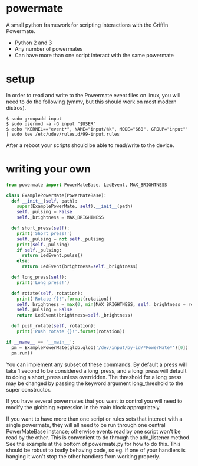powermate
=========

A small python framework for scripting interactions with the Griffin Powermate.
- Python 2 and 3
- Any number of powermates
- Can have more than one script interact with the same powermate

setup
=====

In order to read and write to the Powermate event files on linux, you will need
to do the following (ymmv, but this should work on most modern distros).

```shellsession
$ sudo groupadd input
$ sudo usermod -a -G input "$USER"
$ echo 'KERNEL=="event*", NAME="input/%k", MODE="660", GROUP="input"' | sudo tee /etc/udev/rules.d/99-input.rules
```

After a reboot your scripts should be able to read/write to the device.

writing your own
================

```python
from powermate import PowerMateBase, LedEvent, MAX_BRIGHTNESS

class ExamplePowerMate(PowerMateBase):
  def __init__(self, path):
    super(ExamplePowerMate, self).__init__(path)
    self._pulsing = False
    self._brightness = MAX_BRIGHTNESS

  def short_press(self):
    print('Short press!')
    self._pulsing = not self._pulsing
    print(self._pulsing)
    if self._pulsing:
      return LedEvent.pulse()
    else:
      return LedEvent(brightness=self._brightness)

  def long_press(self):
    print('Long press!')

  def rotate(self, rotation):
    print('Rotate {}!'.format(rotation))
    self._brightness = max(0, min(MAX_BRIGHTNESS, self._brightness + rotation))
    self._pulsing = False
    return LedEvent(brightness=self._brightness)

  def push_rotate(self, rotation):
    print('Push rotate {}!'.format(rotation))

if __name__ == '__main__':
  pm = ExamplePowerMate(glob.glob('/dev/input/by-id/*PowerMate*')[0])
  pm.run()
```

You can implement any subset of these commands. By default a press will take
1 second to be considered a long\_press, and a long\_press will default to
doing a short\_press unless overridden. The threshold for a long press may
be changed by passing the keyword argument long\_threshold to the super
constructor.

If you have several powermates that you want to control you will need to modify
the globbing expression in the main block appropriately.

If you want to have more than one script or rules sets that interact with a
single powermate, they will all need to be run through one central
PowerMateBase instance; otherwise events read by one script won't be read by
the other. This is convenient to do through the add\_listener method.
See the example at the bottom of powermate.py for how to do this. This should
be robust to badly behaving code, so eg. if one of your handlers is hanging it
won't stop the other handlers from working properly.
